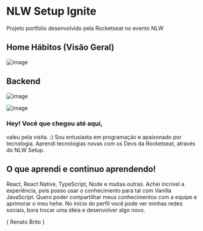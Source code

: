 # NLW Setup Ignite

Projeto portfolio desenvolvido pela Rocketseat no evento NLW

## Home Hábitos (Visão Geral)
![image](https://user-images.githubusercontent.com/93177880/219829550-022c2a73-41d0-465b-b85e-e3687a30f958.png)

## Backend
![image](https://user-images.githubusercontent.com/93177880/219829866-94466618-ec18-43ee-82f4-32fbf76fe273.png)


![image](https://user-images.githubusercontent.com/93177880/219829889-093b41ff-41dc-4c4a-b66e-c7db3b995f29.png)


### Hey! Você que chegou até aqui,
valeu pela visita. :) Sou entusiasta em programação e apaixonado por tecnologia.
Aprendi tecnologias novas com os Devs da Rocketseat, através do NLW Setup.

## O que aprendi e continuo aprendendo!
React, React Native, TypeScript, Node e muitas outras. Achei incrível a experiência, pois posso usar o conhecimento para tal com Vanilla JavaScript. Quero poder compartilhar meus conhecimentos com a equipe e aprimorar o meu hehe. No início do perfil você pode ver minhas redes sociais, bora trocar uma ideia e desenvolver algo novo.

{ Renato Brito }
